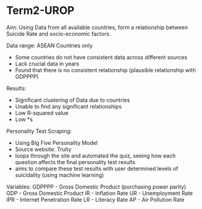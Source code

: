 # Term2-UROP

Aim: Using Data from all available countries, form a relationship between Suicide Rate and socio-economic factors. 

Data range: ASEAN Countries only
- Some countries do not have consistent data across different sources 
- Lack crucial data in years 
- Found that there is no consistent relationship (plausible relationship with GDPPPP)
 
Results: 
- Significant clustering of Data due to countries
- Unable to find any significant relationships
- Low R-squared value 
- Low *s 

Personality Test Scraping:
- Using Big Five Personality Model 
- Source website: Truity 
- loops through the site and automated the quiz, seeing how each question affects the final personality test results
- aims to compare these test results with user determined levels of suicidality (using machine learning)

Variables: 
GDPPPP - Gross Domestic Product (purchasing power parity) 
GDP - Gross Domestic Product 
IR - Inflation Rate 
UR - Unemployment Rate 
IPR - Internet Penetration Rate 
LR - Literacy Rate 
AP - Air Pollution Rate
